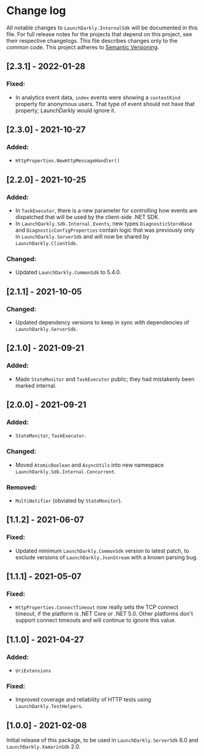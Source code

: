 # Change log

All notable changes to `LaunchDarkly.InternalSdk` will be documented in this file. For full release notes for the projects that depend on this project, see their respective changelogs. This file describes changes only to the common code. This project adheres to [Semantic Versioning](http://semver.org).

## [2.3.1] - 2022-01-28
### Fixed:
- In analytics event data, `index` events were showing a `contextKind` property for anonymous users. That type of event should not have that property; LaunchDarkly would ignore it.

## [2.3.0] - 2021-10-27
### Added:
- `HttpProperties.NewHttpMessageHandler()`

## [2.2.0] - 2021-10-25
### Added:
- In `TaskExecutor`, there is a new parameter for controlling how events are dispatched that will be used by the client-side .NET SDK.
- In `LaunchDarkly.Sdk.Internal.Events`, new types `DiagnosticStoreBase` and `DiagnosticConfigProperties` contain logic that was previously only in `LaunchDarkly.ServerSdk` and will now be shared by `LaunchDarkly.ClientSdk`.

### Changed:
- Updated `LaunchDarkly.CommonSdk` to 5.4.0.

## [2.1.1] - 2021-10-05
### Changed:
- Updated dependency versions to keep in sync with dependencies of `LaunchDarkly.ServerSdk`.

## [2.1.0] - 2021-09-21
### Added:
- Made `StateMonitor` and `TaskExecutor` public; they had mistakenly been marked internal.

## [2.0.0] - 2021-09-21
### Added:
- `StateMonitor`, `TaskExecutor`.

### Changed:
- Moved `AtomicBoolean` and `AsyncUtils` into new namespace `LaunchDarkly.Sdk.Internal.Concurrent`.

### Removed:
- `MultiNotifier` (obviated by `StateMonitor`).

## [1.1.2] - 2021-06-07
### Fixed:
- Updated minimum `LaunchDarkly.CommonSdk` version to latest patch, to exclude versions of `LaunchDarkly.JsonStream` with a known parsing bug.

## [1.1.1] - 2021-05-07
### Fixed:
- `HttpProperties.ConnectTimeout` now really sets the TCP connect timeout, if the platform is .NET Core or .NET 5.0. Other platforms don&#39;t support connect timeouts and will continue to ignore this value.

## [1.1.0] - 2021-04-27
### Added:
- `UriExtensions`

### Fixed:
- Improved coverage and reliability of HTTP tests using `LaunchDarkly.TestHelpers`.

## [1.0.0] - 2021-02-08
Initial release of this package, to be used in `LaunchDarkly.ServerSdk` 6.0 and `LaunchDarkly.XamarinSdk` 2.0.
